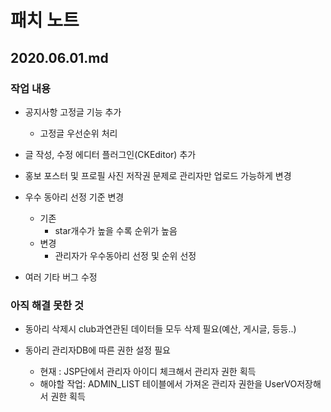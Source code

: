# 패치 노트
## 2020.06.01.md

### 작업 내용
   
- 공지사항 고정글 기능 추가
   - 고정글 우선순위 처리
   
- 글 작성, 수정 에디터 플러그인(CKEditor) 추가

- 홍보 포스터 및 프로필 사진 저작권 문제로 관리자만 업로드 가능하게 변경

- 우수 동아리 선정 기준 변경
  - 기존 
    - star개수가 높을 수록 순위가 높음
  - 변경 
     - 관리자가 우수동아리 선정 및 순위 선정

- 여러 기타 버그 수정


### 아직 해결 못한 것

- 동아리 삭제시 club과연관된 데이터들 모두 삭제 필요(예산, 게시글, 등등..)

- 동아리 관리자DB에 따른 권한 설정 필요
  - 현재 : JSP단에서 관리자 아이디 체크해서 관리자 권한 획득
  - 해야할 작업: ADMIN_LIST 테이블에서 가져온 관리자 권한을 UserVO저장해서 권한 획득
